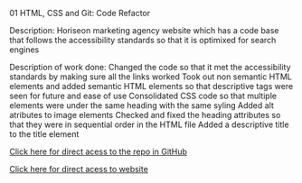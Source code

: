 01 HTML, CSS and Git: Code Refactor

Description:
Horiseon marketing agency website which has a code base that follows the accessibility standards so that it is optimixed for search engines

Description of work done:
Changed the code so that it met the accessibility standards by making sure all the links worked
Took out non semantic HTML elements and added semantic HTML elements so that descriptive tags were seen for future and ease of use
Consolidated CSS code so that multiple elements were under the same heading with the same syling
Added alt atributes to image elements
Checked and fixed the heading attributes so that they were in sequential order in the HTML file
Added a descriptive title to the title element

[Click here for direct acess to the repo in GitHub](https://github.com/gbutler3/Code_Refactor_Mini_Project)

[Click here for direct acess to website](https://gbutler3.github.io/Code_Refactor_Mini_Project/)

